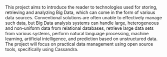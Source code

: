 This project aims to introduce the reader to technologies used for storing, retrieving and analyzing Big Data, which can come in the form of various data sources. Conventional solutions are often unable to effectively manage such data, but Big Data analysis systems can handle large, heterogeneous and non-uniform data from relational databases, retrieve large data sets from various systems, perform natural language processing, machine learning, artificial intelligence, and prediction based on unstructured data. The project will focus on practical data management using open source tools, specifically using Cassandra.
